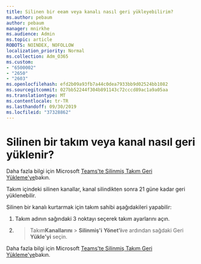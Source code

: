 ```yaml
---
title: Silinen bir eeam veya kanalı nasıl geri yükleyebilirim?
ms.author: pebaum
author: pebaum
manager: mnirkhe
ms.audience: Admin
ms.topic: article
ROBOTS: NOINDEX, NOFOLLOW
localization_priority: Normal
ms.collection: Adm_O365
ms.custom:
- "6500002"
- "2650"
- "2603"
ms.openlocfilehash: efd2b09a93fb7a44c0dea7933bb9d02524bb1082
ms.sourcegitcommit: 027bb52244f304b891143c72cccd89ac1a9a05aa
ms.translationtype: MT
ms.contentlocale: tr-TR
ms.lasthandoff: 09/30/2019
ms.locfileid: "37328862"
---
```

# <a name="how-to-restore-a-deleted-team-or-channel"></a>Silinen bir takım veya kanal nasıl geri yüklenir?

Daha fazla bilgi için Microsoft [Teams'te Silinmiş Takım Geri Yükleme'ye](https://blogs.technet.microsoft.com/skypehybridguy/2017/07/23/restoring-a-deleted-team-in-microsoft-teams)bakın.

Takım içindeki silinen kanallar, kanal silindikten sonra 21 güne kadar geri yüklenebilir.

Silinen bir kanalı kurtarmak için takım sahibi aşağıdakileri yapabilir:

1. Takım adının sağındaki 3 noktayı seçerek takım ayarlarını açın.
2.  > Takım**Kanallarını** > **Silinmiş'i** **Yönet'i**ve ardından sağdaki Geri **Yükle'yi** seçin.

Daha fazla bilgi için Microsoft [Teams'te Silinmiş Takım Geri Yükleme'ye](https://blogs.technet.microsoft.com/skypehybridguy/2017/07/23/restoring-a-deleted-team-in-microsoft-teams)bakın.